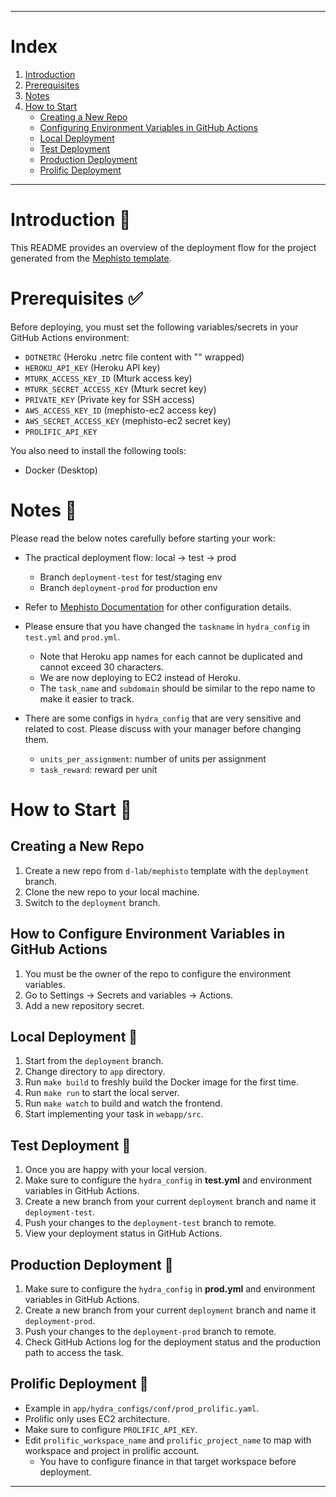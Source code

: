 

---

# Index

1. [Introduction](#introduction)
2. [Prerequisites](#prerequisites)
3. [Notes](#notes)
4. [How to Start](#how-to-start)
    - [Creating a New Repo](#creating-a-new-repo)
    - [Configuring Environment Variables in GitHub Actions](#how-to-configure-environment-variables-in-github-actions)
    - [Local Deployment](#local-deployment)
    - [Test Deployment](#test-deployment)
    - [Production Deployment](#production-deployment)
    - [Prolific Deployment](#prolific-deployment)

---

# Introduction :book:

This README provides an overview of the deployment flow for the project generated from the [Mephisto template](https://github.com/d-lab/mephisto).

# Prerequisites :white_check_mark:

Before deploying, you must set the following variables/secrets in your GitHub Actions environment:

- `DOTNETRC` (Heroku .netrc file content with "" wrapped)
- `HEROKU_API_KEY` (Heroku API key)
- `MTURK_ACCESS_KEY_ID` (Mturk access key)
- `MTURK_SECRET_ACCESS_KEY` (Mturk secret key)
- `PRIVATE_KEY` (Private key for SSH access)
- `AWS_ACCESS_KEY_ID` (mephisto-ec2 access key)
- `AWS_SECRET_ACCESS_KEY` (mephisto-ec2 secret key)
- `PROLIFIC_API_KEY`

You also need to install the following tools:
- Docker (Desktop)

# Notes :notebook:

Please read the below notes carefully before starting your work:

- The practical deployment flow: local -> test -> prod
  - Branch `deployment-test` for test/staging env
  - Branch `deployment-prod` for production env 

- Refer to [Mephisto Documentation](https://mephisto.ai/docs/guides/tutorials/first_task/) for other configuration details.
- Please ensure that you have changed the `taskname` in `hydra_config` in `test.yml` and `prod.yml`. 
  - Note that Heroku app names for each cannot be duplicated and cannot exceed 30 characters.
  - We are now deploying to EC2 instead of Heroku.
  - The `task_name` and `subdomain` should be similar to the repo name to make it easier to track.
- There are some configs in `hydra_config` that are very sensitive and related to cost. Please discuss with your manager before changing them.
  - `units_per_assignment`: number of units per assignment
  - `task_reward`: reward per unit

# How to Start :triangular_flag_on_post:

## Creating a New Repo

1. Create a new repo from `d-lab/mephisto` template with the `deployment` branch.
2. Clone the new repo to your local machine.
3. Switch to the `deployment` branch.

## How to Configure Environment Variables in GitHub Actions

1. You must be the owner of the repo to configure the environment variables.
2. Go to Settings -> Secrets and variables -> Actions.
3. Add a new repository secret.

## Local Deployment :hammer:

1. Start from the `deployment` branch.
2. Change directory to `app` directory.
3. Run `make build` to freshly build the Docker image for the first time.
4. Run `make run` to start the local server.
5. Run `make watch` to build and watch the frontend.
6. Start implementing your task in `webapp/src`.

## Test Deployment :test_tube:

1. Once you are happy with your local version.
2. Make sure to configure the `hydra_config` in **test.yml** and environment variables in GitHub Actions.
3. Create a new branch from your current `deployment` branch and name it `deployment-test`.
4. Push your changes to the `deployment-test` branch to remote.
5. View your deployment status in GitHub Actions.

## Production Deployment :rocket:

1. Make sure to configure the `hydra_config` in **prod.yml** and environment variables in GitHub Actions.
2. Create a new branch from your current `deployment` branch and name it `deployment-prod`.
3. Push your changes to the `deployment-prod` branch to remote.
4. Check GitHub Actions log for the deployment status and the production path to access the task.

## Prolific Deployment :rocket:

- Example in `app/hydra_configs/conf/prod_prolific.yaml`.
- Prolific only uses EC2 architecture.
- Make sure to configure `PROLIFIC_API_KEY`.
- Edit `prolific_workspace_name` and `prolific_project_name` to map with workspace and project in prolific account.
  - You have to configure finance in that target workspace before deployment.

---